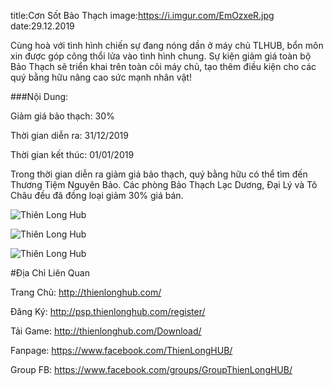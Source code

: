 title:Cơn Sốt Bảo Thạch
image:https://i.imgur.com/EmOzxeR.jpg
date:29.12.2019

Cùng hoà với tình hình chiến sự đang nóng dần ở máy chủ TLHUB, bổn môn xin được góp công thổi lửa vào tình hình chung.
Sự kiện giảm giá toàn bộ Bảo Thạch sẽ triển khai trên toàn cõi máy chủ, tạo thêm điều kiện cho các quý bằng hữu nâng cao sức mạnh nhân vật!

###Nội Dung:

Giảm giá bảo thạch: 30%

Thời gian diễn ra: 31/12/2019

Thời gian kết thúc: 01/01/2019

Trong thời gian diễn ra giảm giá bảo thạch, quý bằng hữu có thể tìm đến Thương Tiệm Nguyên Bảo.
Các phòng Bảo Thạch Lạc Dương, Đại Lý và Tô Châu đều đã đồng loại giảm 30% giá bán.

![Thiên Long Hub](https://i.imgur.com/hkwAuic.png)

![Thiên Long Hub](https://i.imgur.com/tXaUDBt.png)

![Thiên Long Hub](https://i.imgur.com/BPWaMZh.png)


#Địa Chỉ Liên Quan

Trang Chủ: http://thienlonghub.com/

Đăng Ký: http://psp.thienlonghub.com/register/

Tải Game: http://thienlonghub.com/Download/

Fanpage: https://www.facebook.com/ThienLongHUB/

Group FB: https://www.facebook.com/groups/GroupThienLongHUB/
